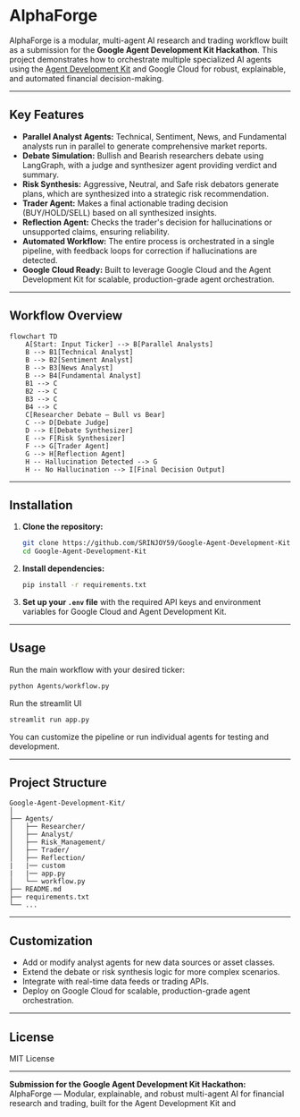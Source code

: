 # AlphaForge

AlphaForge is a modular, multi-agent AI research and trading workflow built as a submission for the **Google Agent Development Kit Hackathon**. This project demonstrates how to orchestrate multiple specialized AI agents using the [Agent Development Kit](https://github.com/google/adk-python) and Google Cloud for robust, explainable, and automated financial decision-making.

---

## Key Features

- **Parallel Analyst Agents:** Technical, Sentiment, News, and Fundamental analysts run in parallel to generate comprehensive market reports.
- **Debate Simulation:** Bullish and Bearish researchers debate using LangGraph, with a judge and synthesizer agent providing verdict and summary.
- **Risk Synthesis:** Aggressive, Neutral, and Safe risk debators generate plans, which are synthesized into a strategic risk recommendation.
- **Trader Agent:** Makes a final actionable trading decision (BUY/HOLD/SELL) based on all synthesized insights.
- **Reflection Agent:** Checks the trader's decision for hallucinations or unsupported claims, ensuring reliability.
- **Automated Workflow:** The entire process is orchestrated in a single pipeline, with feedback loops for correction if hallucinations are detected.
- **Google Cloud Ready:** Built to leverage Google Cloud and the Agent Development Kit for scalable, production-grade agent orchestration.

---

## Workflow Overview

```mermaid
flowchart TD
    A[Start: Input Ticker] --> B[Parallel Analysts]
    B --> B1[Technical Analyst]
    B --> B2[Sentiment Analyst]
    B --> B3[News Analyst]
    B --> B4[Fundamental Analyst]
    B1 --> C
    B2 --> C
    B3 --> C
    B4 --> C
    C[Researcher Debate – Bull vs Bear]
    C --> D[Debate Judge]
    D --> E[Debate Synthesizer]
    E --> F[Risk Synthesizer]
    F --> G[Trader Agent]
    G --> H[Reflection Agent]
    H -- Hallucination Detected --> G
    H -- No Hallucination --> I[Final Decision Output]
```

---

## Installation

1. **Clone the repository:**
    ```bash
    git clone https://github.com/SRINJOY59/Google-Agent-Development-Kit
    cd Google-Agent-Development-Kit
    ```

2. **Install dependencies:**
    ```bash
    pip install -r requirements.txt
    ```

3. **Set up your `.env` file** with the required API keys and environment variables for Google Cloud and Agent Development Kit.

---

## Usage

Run the main workflow with your desired ticker:

```bash
python Agents/workflow.py
```

Run the streamlit UI 

```bash
streamlit run app.py
```


You can customize the pipeline or run individual agents for testing and development.

---

## Project Structure

```
Google-Agent-Development-Kit/
│
├── Agents/
│   ├── Researcher/
│   ├── Analyst/
│   ├── Risk_Management/
│   ├── Trader/
│   ├── Reflection/
|   |── custom
|   |── app.py
│   └── workflow.py
├── README.md
├── requirements.txt
└── ...
```

---

## Customization

- Add or modify analyst agents for new data sources or asset classes.
- Extend the debate or risk synthesis logic for more complex scenarios.
- Integrate with real-time data feeds or trading APIs.
- Deploy on Google Cloud for scalable, production-grade agent orchestration.

---

## License

MIT License

---

**Submission for the Google Agent Development Kit Hackathon:**  
AlphaForge — Modular, explainable, and robust multi-agent AI for financial research and trading, built for the Agent Development Kit and